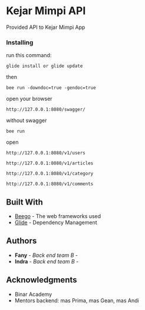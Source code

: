 # Kejar Mimpi API

Provided API to Kejar Mimpi App

### Installing

run this command:

```
glide install or glide update
```
then

```
bee run -downdoc=true -gendoc=true
```
open your browser 
```
http://127.0.0.1:8080/swagger/
```
without swagger 
```
bee run
```
open
 ```
 http://127.0.0.1:8080/v1/users
 ```
 ```
 http://127.0.0.1:8080/v1/articles
 ```
 ```
 http://127.0.0.1:8080/v1/category
 ```
 ```
 http://127.0.0.1:8080/v1/comments
 ```


## Built With

* [Beego](https://beego.me/docs/intro/) - The web frameworks used
* [Glide](https://glide.sh/) - Dependency Management


## Authors

* **Fany** - *Back end team B* -
* **Indra** - *Back end team B* -


## Acknowledgments

* Binar Academy
* Mentors backend: mas Prima, mas Gean, mas Andi
